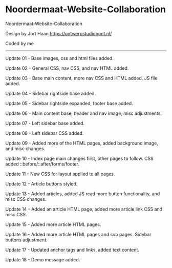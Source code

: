 # Noordermaat-Website-Collaboration
 Noordermaat-Website-Collaboration

 Design by Jort Haan
 https://ontwerpstudiobont.nl/

 Coded by me

--------

Update 01 - Base images, css and html files added.

Update 02 - General CSS, nav CSS, and nav HTML added.

Update 03 - Base main content, more nav CSS and HTML added. JS file added.

Update 04 - Sidebar rightside base added.

Update 05 - Sidebar rightside expanded, footer base added.

Update 06 - Main content base, header and nav image, misc adjustments.

Update 07 - Left sidebar base added.

Update 08 - Left sidebar CSS added.

Update 09 - Added more of the HTML pages, added background image, and misc changes.

Update 10 - Index page main changes first, other pages to follow. CSS added ::before/::after/forms/footer.

Update 11 - New CSS for layout applied to all pages.

Update 12 - Article buttons styled.

Update 13 - Added articles, added JS read more button functionality, and misc CSS changes.

Update 14 - Added an article HTML page, added more article link CSS and misc CSS.

Update 15 - Added more article HTML pages.

Update 16 - Added more article HTML pages and sub pages. Sidebar buttons adjustment.

Update 17 - Updated anchor tags and links, added text content.

Update 18 - Demo message added.